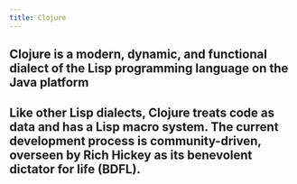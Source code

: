 ```yaml
---
title: Clojure
---
```


## Clojure is a modern, dynamic, and functional dialect of the Lisp programming language on the Java platform
## Like other Lisp dialects, Clojure treats code as data and has a Lisp macro system. The current development process is community-driven, overseen by Rich Hickey as its benevolent dictator for life (BDFL).
